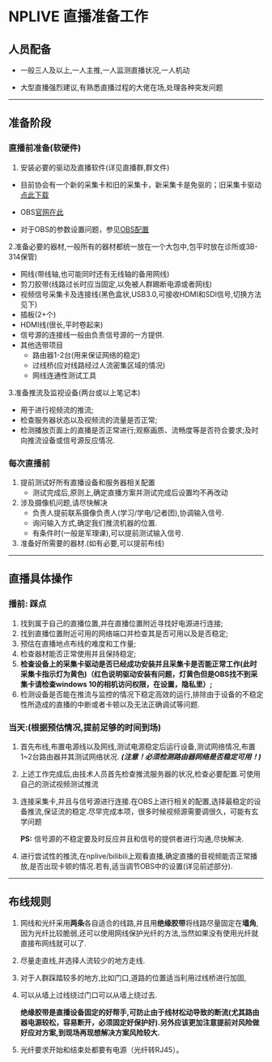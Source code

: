 # NPLIVE 直播准备工作

## 人员配备

- 一般三人及以上,一人主推,一人监测直播状况,一人机动

- 大型直播强烈建议,有熟悉直播过程的大佬在场,处理各种突发问题

***

## 准备阶段

### 直播前准备(软硬件)

1. 安装必要的驱动及直播软件(详见直播群,群文件)

- 目前协会有一个新的采集卡和旧的采集卡，新采集卡是免驱的；旧采集卡驱动[点此下载](https://www.yuan.com.tw/support/download/driver/ub530-series-driver.zip)
- OBS[官网在此](https://obsproject.com/)

- 对于OBS的参数设置问题，参见[OBS配置](./obsconf.md)

2.准备必要的器材,一般所有的器材都统一放在一个大包中,包平时放在诊所或3B-314保管)

- 网线(带线轴,也可能同时还有无线轴的备用网线)
- 剪刀胶带(线路过长时应当固定,以免被人群踢断电源或者网线)
- 视频信号采集卡及连接线(黑色盒状,USB3.0,可接收HDMI和SDI信号,切换方法见下)
- 插板(2+个)
- HDMI线(很长,平时卷起来)
- 信号源的连接线一般由负责信号源的一方提供.
- 其他选带项目
  - 路由器1-2台(用来保证网络的稳定)
  - 过线桥(应对线路经过人流密集区域的情况)
  - 网线连通性测试工具

3.准备推流及监视设备(两台或以上笔记本)

- 用于进行视频流的推流;
- 检查服务器状态以及视频流的流量是否正常;
- 检测播放页面上的直播是否正常进行;观察画质、流畅度等是否符合要求;及时向推流设备或信号源反应情况.

### 每次直播前

1. 提前测试好所有直播设备和服务器相关配置
   - 测试完成后,原则上,确定直播方案并测试完成后设置均不再改动
2. 涉及摄像机问题,请尽快解决
   - 负责人提前联系摄像负责人(学习/学电/记者团),协调输入信号.
   - 询问输入方式,确定我们推流机器的位置.
   - 有条件时(一般是军理课),可以提前测试输入信号.
3. 准备好所需要的器材.(如有必要,可以提前布线)

***

## 直播具体操作

### 播前: 踩点

1. 找到属于自己的直播位置,并在直播位置附近寻找好电源进行连接;
2. 找到直播位置附近可用的网络端口并检查其是否可用以及是否稳定;
3. 预估在直播地点布线的难度和工作量;
4. 检查器材能否正常使用并且保持稳定;
5. **检查设备上的采集卡驱动是否已经成功安装并且采集卡是否能正常工作(此时采集卡指示灯为黄色)（红色说明驱动安装有问题，灯黄色但是OBS找不到采集卡请检查windows 10的相机访问权限，在设置，隐私里）;**
6. 检测设备是否能在推流与监控的情况下稳定高效的运行,排除由于设备的不稳定性所造成的直播的中断或者卡顿以及无法正确调试等问题.

### 当天:(根据预估情况,提前足够的时间到场)

1. 首先布线,布置电源线以及网线,测试电源稳定后运行设备,测试网络情况,布置1~2台路由器并其测试网络状况. ***(注意！必须检测路由器网络是否稳定可用！)***

2. 上述工作完成后,由技术人员首先检查推流服务器的状况,检查必要配置.可使用自己的测试视频测试推流

3. 连接采集卡,并且与信号源进行连接.在OBS上进行相关的配置,选择最稳定的设备推流,保证流的稳定.尽早完成本项，很多时候视频源需要调很久，可能有玄学问题

   **PS:** 信号源的不稳定要及时反应并且和信号的提供者进行沟通,尽快解决.

4. 进行尝试性的推流,在nplive/bilibili上观看直播,确定直播的音视频能否正常播放,是否出现卡顿的情况.若有,适当调节OBS中的设置(详见前述部分).

***

## 布线规则

1. 网线和光纤采用**两条**各自适合的线路,并且用**绝缘胶带**将线路尽量固定在**墙角**,因为光纤比较脆弱,还可以使用网线保护光纤的方法,当然如果没有使用光纤就直接布网线就可以了.

2. 尽量走直线,并选择人流较少的地方走线.

3. 对于人群踩踏较多的地方,比如门口,道路的位置适当利用过线桥进行加固,

4. 可以从墙上过线绕过门口可以从墙上绕过去.

   **绝缘胶带是直播设备固定的好帮手,可防止由于线材松动导致的断流(尤其路由器电源较松，容易断开，必须固定好保护好).另外应该更加注意提前对风险做好应对方案,到现场再现想解决方案风险较大.**

5. 光纤要求开始和结束处都要有电源（光纤转RJ45）。
